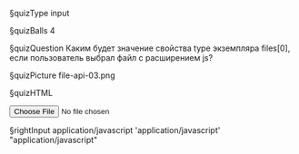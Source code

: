 §quizType
input

§quizBalls
4


§quizQuestion
Каким будет значение свойства type экземпляра files[0], если пользователь выбрал файл с расширением js?


§quizPicture
file-api-03.png


§quizHTML
<body>
  <input type="file"/>
</body>


§rightInput
application/javascript
'application/javascript'
"application/javascript"
